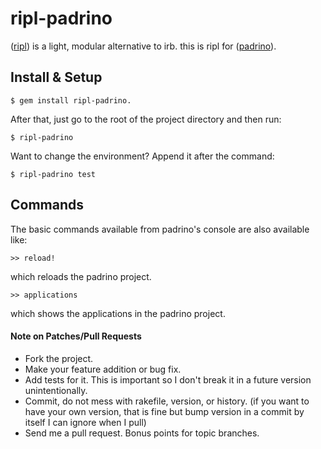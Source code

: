 # ripl-padrino #

([ripl](https://github.com/cldwalker/ripl)) is a light, modular alternative to irb. this is ripl for ([padrino](https://github.com/padrino/padrino-framework)).

## Install & Setup ##

    $ gem install ripl-padrino.

After that, just go to the root of the project directory and then run:

    $ ripl-padrino
    
Want to change the environment? Append it after the command:

    $ ripl-padrino test
    
## Commands ##

The basic commands available from padrino's console are also available like:

    >> reload!

which reloads the padrino project.

    >> applications
    
which shows the applications in the padrino project.


#### Note on Patches/Pull Requests
 
* Fork the project.
* Make your feature addition or bug fix.
* Add tests for it. This is important so I don't break it in a
  future version unintentionally.
* Commit, do not mess with rakefile, version, or history.
  (if you want to have your own version, that is fine but bump version in a commit by itself I can ignore when I pull)
* Send me a pull request. Bonus points for topic branches.